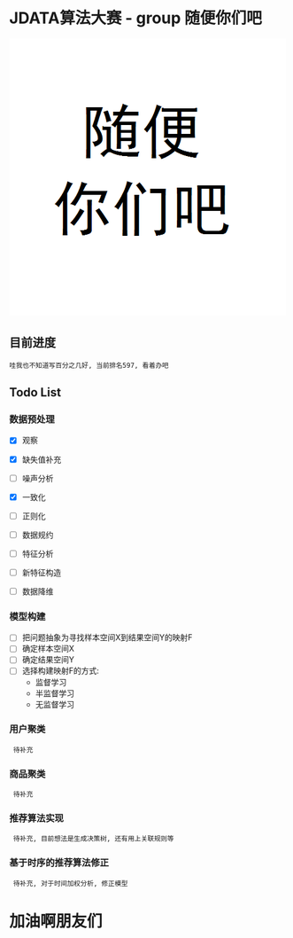 <link href="http://kevinburke.bitbucket.org/markdowncss/markdown.css" rel="stylesheet"></link>
<link href='http://fonts.googleapis.com/css?family=Open+Sans:400italic,700italic,700,400&subset=latin,latin-ext' rel='stylesheet' type='text/css'></link>

# JDATA算法大赛 - group 随便你们吧

![](Team_logo.png)

## 目前进度

    哇我也不知道写百分之几好, 当前排名597, 看着办吧

## Todo List

### 数据预处理

-   [X] 观察
-   [X] 缺失值补充
-   [ ] 噪声分析
-   [X] 一致化
-   [ ] 正则化
-   [ ] 数据规约
-   [ ] 特征分析
-   [ ] 新特征构造
-   [ ] 数据降维


### 模型构建

-   [ ] 把问题抽象为寻找样本空间X到结果空间Y的映射F
-   [ ] 确定样本空间X
-   [ ] 确定结果空间Y
-   [ ] 选择构建映射F的方式:
    -   监督学习
    -   半监督学习
    -   无监督学习

### 用户聚类

     待补充

### 商品聚类

     待补充

### 推荐算法实现

     待补充, 目前想法是生成决策树, 还有用上关联规则等

### 基于时序的推荐算法修正

     待补充, 对于时间加权分析, 修正模型

# 加油啊朋友们
